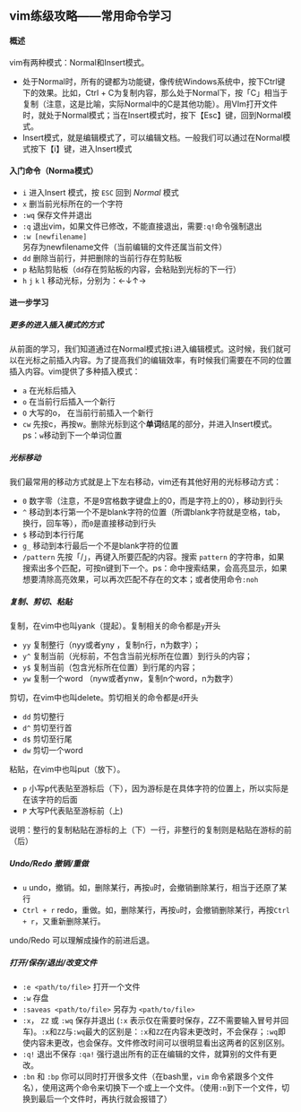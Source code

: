 ## vim练级攻略——常用命令学习

#### 概述

vim有两种模式：Normal和Insert模式。

* 处于Normal时，所有的键都为功能键，像传统Windows系统中，按下Ctrl键下的效果。比如，Ctrl + C为复制内容，那么处于Normal下，按「C」相当于复制（注意，这是比喻，实际Normal中的C是其他功能）。用VIm打开文件时，就处于Normal模式；当在Insert模式时，按下【Esc】键，回到Normal模式。
* Insert模式，就是编辑模式了，可以编辑文档。一般我们可以通过在Normal模式按下【i】键，进入Insert模式

#### 入门命令（Norma模式）

- `i` 进入Insert 模式，按 `ESC` 回到 *Normal* 模式
- `x`  删当前光标所在的一个字符
- `:wq` 保存文件并退出
- `:q` 退出vim，如果文件已修改，不能直接退出，需要`:q!`命令强制退出
- `:w [newfilename]` 另存为newfilename文件（当前编辑的文件还属当前文件）
- `dd` 删除当前行，并把删除的当前行存在剪贴板
- `p` 粘贴剪贴板（`dd`存在剪贴板的内容，会粘贴到光标的下一行）
- `h` `j` `k` `l` 移动光标，分别为：←↓↑→

#### 进一步学习

##### 更多的进入插入模式的方式

从前面的学习，我们知道通过在Normal模式按`i`进入编辑模式。这时候，我们就可以在光标之前插入内容。为了提高我们的编辑效率，有时候我们需要在不同的位置插入内容。vim提供了多种插入模式：

* `a` 在光标后插入
* `o` 在当前行后插入一个新行
* `O` 大写的o， 在当前行前插入一个新行
* `cw` 先按c，再按w。删除光标到这个**单词**结尾的部分，并进入Insert模式。ps：`w`移动到下一个单词位置

##### 光标移动

我们最常用的移动方式就是上下左右移动，vim还有其他好用的光标移动方式：

* `0` 数字零（注意，不是9宫格数字键盘上的0，而是字符上的0），移动到行头
* `^` 移动到本行第一个不是blank字符的位置（所谓blank字符就是空格，tab，换行，回车等），而`0`是直接移动到行头
* `$` 移动到本行行尾
* `g_` 移动到本行最后一个不是blank字符的位置
* `/pattern` 先按「/」，再键入所要匹配的内容。搜索 `pattern` 的字符串，如果搜索出多个匹配，可按n键到下一个。ps：命中搜索结果，会高亮显示，如果想要清除高亮效果，可以再次匹配不存在的文本；或者使用命令`:noh`

##### 复制、剪切、粘贴

复制，在vim中也叫yank（提起）。复制相关的命令都是`y`开头

* `yy`  复制整行（nyy或者yny ，复制n行，n为数字）；
* `y^`  复制当前（光标前，不包含当前光标所在位置）到行头的内容；
* `y$`  复制当前（包含光标所在位置）到行尾的内容；
*  `yw`  复制一个word （nyw或者ynw，复制n个word，n为数字）

剪切，在vim中也叫delete。剪切相关的命令都是`d`开头

* `dd`  剪切整行
* `d^`  剪切至行首
* `d$`   剪切至行尾
* `dw`  剪切一个word

粘贴，在vim中也叫put（放下）。

* `p` 小写p代表贴至游标后（下），因为游标是在具体字符的位置上，所以实际是在该字符的后面
* `P` 大写P代表贴至游标前（上)

说明：整行的复制粘贴在游标的上（下）一行，非整行的复制则是粘贴在游标的前（后）

##### Undo/Redo 撤销/重做

* `u` undo，撤销。如，删除某行，再按`u`时，会撤销删除某行，相当于还原了某行
* `Ctrl + r` redo，重做。如，删除某行，再按`u`时，会撤销删除某行，再按`Ctrl + r`，又重新删除某行。

undo/Redo 可以理解成操作的前进后退。

##### 打开/保存/退出/改变文件

- `:e <path/to/file>`  打开一个文件
- `:w`  存盘
- `:saveas <path/to/file>` 另存为 `<path/to/file>`
- `:x`， `ZZ` 或 `:wq`   保存并退出 (`:x` 表示仅在需要时保存，ZZ不需要输入冒号并回车)。`:x`和`ZZ`与`:wq`最大的区别是：`:x`和`ZZ`在内容未更改时，不会保存；`:wq`即使内容未更改，也会保存。文件修改时间可以很明显看出这两者的区别区别。
- `:q!`  退出不保存 `:qa!` 强行退出所有的正在编辑的文件，就算别的文件有更改。
- `:bn` 和 `:bp`   你可以同时打开很多文件（在bash里，`vim` 命令紧跟多个文件名），使用这两个命令来切换下一个或上一个文件。（使用`:n`到下一个文件，切换到最后一个文件时，再执行就会报错了）
